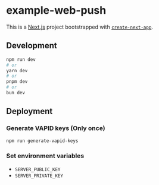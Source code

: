 # example-web-push

This is a [Next.js](https://nextjs.org/) project bootstrapped with [`create-next-app`](https://github.com/vercel/next.js/tree/canary/packages/create-next-app).

## Development

```bash
npm run dev
# or
yarn dev
# or
pnpm dev
# or
bun dev
```

## Deployment

### Generate VAPID keys (Only once)

```bash
npm run generate-vapid-keys
```

### Set environment variables

- `SERVER_PUBLIC_KEY`
- `SERVER_PRIVATE_KEY`
